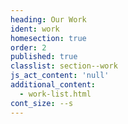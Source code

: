 ```yaml
---
heading: Our Work
ident: work
homesection: true
order: 2
published: true
classlist: section--work
js_act_content: 'null'
additional_content:
  - work-list.html
cont_size: --s
---
```

